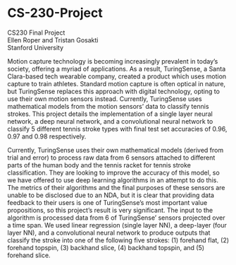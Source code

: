 # CS-230-Project


CS230 Final Project  
Ellen Roper and Tristan Gosakti  
Stanford University 

Motion capture technology is becoming increasingly prevalent in today’s society, offering a myriad of applications. As a result, TuringSense, a Santa Clara-based tech wearable company, created a product which uses motion capture to train athletes. Standard motion capture is often optical in nature, but TuringSense replaces this approach with digital technology, opting to use their own motion sensors instead. Currently, TuringSense uses mathematical models from the motion sensors’ data to classify tennis strokes. This project details the implementation of a single layer neural network, a deep neural network, and a convolutional neural network to classify 5 different tennis stroke types with final test set accuracies of 0.96, 0.97 and 0.98 respectively.

Currently, TuringSense uses their own mathematical models (derived from trial and error) to process raw data from 6 sensors attached to different parts of the human body and the tennis racket for tennis stroke classification. They are looking to improve the accuracy of this model, so we have offered to use deep learning algorithms in an attempt to do this. The metrics of their algorithms and the final purposes of these sensors are unable to be disclosed due to an NDA, but it is clear that providing data feedback to their users is one of TuringSense’s most important value propositions, so this project’s result is very significant. The input to the algorithm is processed data from 6 of TuringSense’ sensors projected over a time span. We used linear regression (single layer NN), a deep-layer (four layer NN), and a convolutional neural network to produce outputs that classify the stroke into one of the following five strokes: (1) forehand flat, (2) forehand topspin, (3) backhand slice, (4) backhand topspin, and (5) forehand slice.
